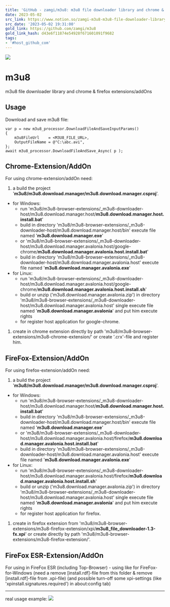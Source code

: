 ```yaml
---
title: 'GitHub - zamgi/m3u8: m3u8 file downloader library and chrome & firefox extensions/add-on''s'
date: 2023-05-02
src_link: https://www.notion.so/zamgi-m3u8-m3u8-file-downloader-library-and-chrome-firefox-extensions-add-on-s-8b1383b077c34b4d81fe5da75867cadb
src_date: '2023-05-02 19:31:00'
gold_link: https://github.com/zamgi/m3u8
gold_link_hash: d43e6f11874e54928f671601091f9682
tags:
- '#host_github_com'
---
```


[![](https://github.com/zamgi/m3u8/actions/workflows/main.yml/badge.svg)](https://github.com/zamgi/m3u8/actions/workflows/main.yml)


m3u8
====


m3u8 file downloader library and chrome & firefox extensions/addOns


Usage
-----


Download and save m3u8 file:



```
var p = new m3u8_processor.DownloadFileAndSaveInputParams()
{    
    m3u8FileUrl    = <M3U8_FILE_URL>,
    OutputFileName = @"C:\abc.avi",
};
await m3u8_processor.DownloadFileAndSave_Async( p ); 
```

Chrome-Extension/AddOn
----------------------


For using chrome-extension/addOn need:


1. a build the project '**m3u8/m3u8.download.manager/m3u8.download.manager.csproj**'.


* for Windows:
	+ run 'm3u8/m3u8-browser-extensions/\_m3u8-downloader-host/m3u8.download.manager.host/**m3u8.download.manager.host.install.bat**'
	+ build in directory 'm3u8/m3u8-browser-extensions/\_m3u8-downloader-host/m3u8.download.manager.host/bin' execute file named '**m3u8.download.manager.exe**'
	+ or
	'm3u8/m3u8-browser-extensions/\_m3u8-downloader-host/m3u8.download.manager.avalonia.host/google-chrome/**m3u8.download.manager.avalonia.host.install.bat**'
	+ build in directory 'm3u8/m3u8-browser-extensions/\_m3u8-downloader-host/m3u8.download.manager.avalonia.host' execute file named '**m3u8.download.manager.avalonia.exe**'
* for Linux:
	+ run 'm3u8/m3u8-browser-extensions/\_m3u8-downloader-host/m3u8.download.manager.avalonia.host/google-chrome/**m3u8.download.manager.avalonia.host.install.sh**'
	+ build or unzip ('m3u8.download.manager.avalonia.zip') in directory 'm3u8/m3u8-browser-extensions/\_m3u8-downloader-host/m3u8.download.manager.avalonia.host' single execute file named '**m3u8.download.manager.avalonia**' and put him execute rights
	+ for register host application for google-chrome.


1. create in chrome extension directly by path 'm3u8/m3u8-browser-extensions/m3u8-chrome-extension/' or create '.crx'-file and register him.


FireFox-Extension/AddOn
-----------------------


For using firefox-extension/addOn need:


1. a build the project '**m3u8/m3u8.download.manager/m3u8.download.manager.csproj**'.


* for Windows:
	+ run 'm3u8/m3u8-browser-extensions/\_m3u8-downloader-host/m3u8.download.manager.host/**m3u8.download.manager.host.install.bat**'
	+ build in directory 'm3u8/m3u8-browser-extensions/\_m3u8-downloader-host/m3u8.download.manager.host/bin' execute file named '**m3u8.download.manager.exe**'
	+ or 'm3u8/m3u8-browser-extensions/\_m3u8-downloader-host/m3u8.download.manager.avalonia.host/firefox/**m3u8.download.manager.avalonia.host.install.bat**'
	+ build in directory 'm3u8/m3u8-browser-extensions/\_m3u8-downloader-host/m3u8.download.manager.avalonia.host' execute file named '**m3u8.download.manager.avalonia.exe**'
* for Linux:
	+ run 'm3u8/m3u8-browser-extensions/\_m3u8-downloader-host/m3u8.download.manager.avalonia.host/firefox/**m3u8.download.manager.avalonia.host.install.sh**'
	+ build or unzip ('m3u8.download.manager.avalonia.zip') in directory 'm3u8/m3u8-browser-extensions/\_m3u8-downloader-host/m3u8.download.manager.avalonia.host' single execute file named '**m3u8.download.manager.avalonia**' and put him execute rights
	+ for register host application for firefox.


1. create in firefox extension from 'm3u8/m3u8-browser-extensions/m3u8-firefox-extension/xpi/**m3u8\_file\_downloader-1.3-fx.xpi**' or create directly by path 'm3u8/m3u8-browser-extensions/m3u8-firefox-extension/'.


FireFox ESR-Extension/AddOn
---------------------------


For using in FireFox ESR (including Top-Browser) - using like for FireFox-for-Windows (need a remove [install.rdf]-file from this folder & remove [install.rdf]-file from .xpi-file) (and possible turn-off some xpi-settings (like 'xpinstall.signatures.required') in about:config tab)




---


real usage example:
[![](https://github.com/zamgi/m3u8/raw/master/%5Bm3u8%5D.gif)](https://github.com/zamgi/m3u8/blob/master/%5Bm3u8%5D.gif)